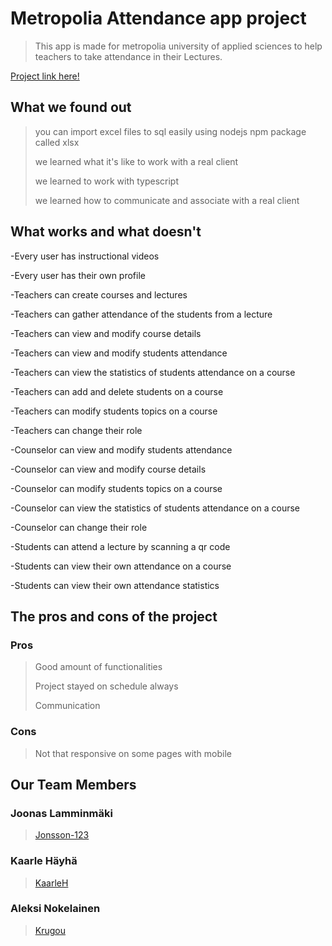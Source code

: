 # Metropolia Attendance app project

>This app is made for metropolia university of applied sciences to help teachers to take attendance in their Lectures.

[Project link here!](https://JakSec.northeurope.cloudapp.azure.com/)

## What we found out
<!-- Write about what you found out here -->

>you can import excel files to sql easily using nodejs npm package called xlsx
>
>we learned what it's like to work with a real client
>
>we learned to work with typescript
>
>we learned how to communicate and associate with a real client

## What works and what doesn't
<!-- Write about what works and what doesn't here -->

-Every user has instructional videos
>
-Every user has their own profile
>
>
-Teachers can create courses and lectures
>
-Teachers can gather attendance of the students from a lecture
>
-Teachers can view and modify course details
>
-Teachers can view and modify students attendance
>
-Teachers can view the statistics of students attendance on a course
>
-Teachers can add and delete students on a course
>
-Teachers can modify students topics on a course
>
-Teachers can change their role
>
>
-Counselor can view and modify students attendance
>
-Counselor can view and modify course details
>
-Counselor can modify students topics on a course
>
-Counselor can view the statistics of students attendance on a course
>
-Counselor can change their role
>
>
-Students can attend a lecture by scanning a qr code
>
-Students can view their own attendance on a course
>
-Students can view their own attendance statistics

## The pros and cons of the project
<!-- Write about the pros and cons here -->

### Pros

>Good amount of functionalities
>
>Project stayed on schedule always
>
>Communication

### Cons

>Not that responsive on some pages with mobile

## Our Team Members

### Joonas Lamminmäki

>[Jonsson-123](https://github.com/Jonsson-123)

### Kaarle Häyhä

>[KaarleH](https://github.com/KaarleH)

### Aleksi Nokelainen

>[Krugou](https://github.com/Krugou)
